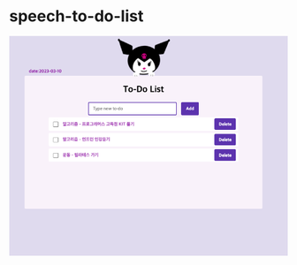 # speech-to-do-list

![todoList메인페이지](https://raw.githubusercontent.com/cyeji/speech-to-do-list/main/readMeImage/todolist-main-page.png)